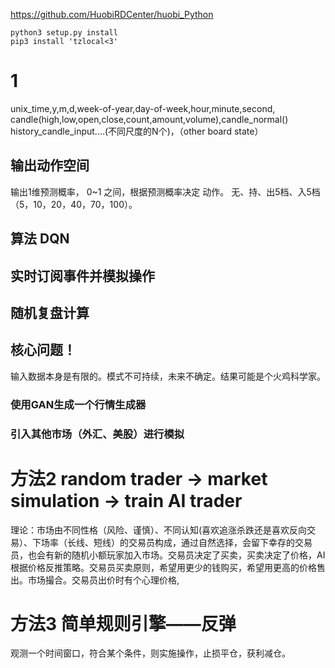 https://github.com/HuobiRDCenter/huobi_Python

```
python3 setup.py install
pip3 install 'tzlocal<3'
```

# 1
unix_time,y,m,d,week-of-year,day-of-week,hour,minute,second,
candle(high,low,open,close,count,amount,volume),candle_normal()
history_candle_input....(不同尺度的N个)，（other board state）

## 输出动作空间
输出1维预测概率， 0~1 之间，根据预测概率决定 动作。
无、持、出5档、入5档（5，10，20，40，70，100）。

## 算法 DQN

## 实时订阅事件并模拟操作

## 随机复盘计算

## 核心问题！
输入数据本身是有限的。模式不可持续，未来不确定。结果可能是个火鸡科学家。

### 使用GAN生成一个行情生成器

### 引入其他市场（外汇、美股）进行模拟


# 方法2 random trader -> market simulation -> train AI trader
理论：市场由不同性格（风险、谨慎）、不同认知(喜欢追涨杀跌还是喜欢反向交易）、下场率（长线、短线）的交易员构成，通过自然选择，会留下幸存的交易员，也会有新的随机小额玩家加入市场。交易员决定了买卖，买卖决定了价格，AI根据价格反推策略。交易员买卖原则，希望用更少的钱购买，希望用更高的价格售出。市场撮合。交易员出价时有个心理价格,


# 方法3 简单规则引擎——反弹
观测一个时间窗口，符合某个条件，则实施操作，止损平仓，获利减仓。



